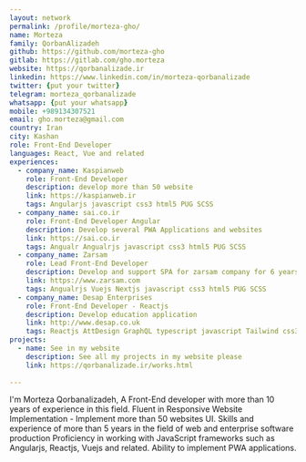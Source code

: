 ```yaml
---
layout: network
permalink: /profile/morteza-gho/
name: Morteza
family: QorbanAlizadeh
github: https://github.com/morteza-gho
gitlab: https://gitlab.com/gho.morteza
website: https://qorbanalizade.ir
linkedin: https://www.linkedin.com/in/morteza-qorbanalizade
twitter: {put your twitter}
telegram: morteza_qorbanalizade
whatsapp: {put your whatsapp}
mobile: +989134307521
email: gho.morteza@gmail.com
country: Iran
city: Kashan
role: Front-End Developer
languages: React, Vue and related
experiences:
  - company_name: Kaspianweb
    role: Front-End Developer
    description: develop more than 50 website
    link: https://kaspianweb.ir
    tags: Angularjs javascript css3 html5 PUG SCSS
  - company_name: sai.co.ir
    role: Front-End Developer Angular
    description: Develop several PWA Applications and websites
    link: https://sai.co.ir
    tags: Angualr Angualrjs javascript css3 html5 PUG SCSS
  - company_name: Zarsam
    role: Lead Front-End Developer
    description: Develop and support SPA for zarsam company for 6 years
    link: https://www.zarsam.com
    tags: Angualrjs Vuejs Nextjs javascript css3 html5 PUG SCSS
  - company_name: Desap Enterprises
    role: Front-End Developer - Reactjs
    description: Develop education application
    link: http://www.desap.co.uk
    tags: Reactjs AttDesign GraphQL typescript javascript Tailwind css3 html5 SCSS 
projects:
  - name: See in my website
    description: See all my projects in my website please
    link: https://qorbanalizade.ir/works.html
    
---
```


I'm Morteza Qorbanalizadeh, A Front-End developer with more than 10 years of experience in this field.
Fluent in Responsive Website Implementation - Implement more than 50 websites UI.
Skills and experience of more than 5 years in the field of web and enterprise software production
Proficiency in working with JavaScript frameworks such as Angularjs, Reactjs, Vuejs and related.
Ability to implement PWA applications.
